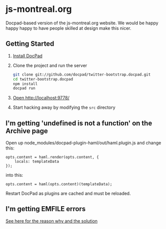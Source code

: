 # js-montreal.org

Docpad-based version of the js-montreal.org website. We would be happy happy
happy to have people skilled at design make this nicer.

## Getting Started

1. [Install DocPad](https://github.com/bevry/docpad)

1. Clone the project and run the server

	``` bash
	git clone git://github.com/docpad/twitter-bootstrap.docpad.git
	cd twitter-bootstrap.docpad
	npm install
	docpad run
	```

1. [Open http://localhost:9778/](http://localhost:9778/)

1. Start hacking away by modifying the `src` directory

## I'm getting 'undefined is not a function' on the Archive page

Open up node_modules/docpad-plugin-haml/out/haml.plugin.js and change this:

	opts.content = haml.render(opts.content, {
		locals: templateData
	});

into this:

	opts.content = haml(opts.content)(templateData);


Restart DocPad as plugins are cached and must be reloaded.

## I'm getting EMFILE errors

[See here for the reason why and the solution](http://docpad.org/docs/troubleshoot#i-m-getting-emfile-too-many-open-files)